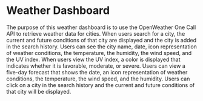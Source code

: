 # Weather Dashboard
The purpose of this weather dashboard is to use the OpenWeather One Call API to retrieve weather data for cities. When users search for a city, the current and future conditions of that city are displayed and the city is added in the search history. Users can see the city name, date, icon representation of weather conditions, the temperature, the humidity, the wind speed, and the UV index. When users view the UV index, a color is displayed that indicates whether it is favorable, moderate, or severe. Users can view a five-day forecast that shows the date, an icon representation of weather conditions, the temperature, the wind speed, and the humidity. Users can click on a city in the search history and the current and future conditions of that city will be displayed.

